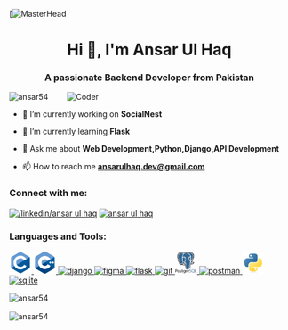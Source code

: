 [![MasterHead ](https://encrypted-tbn0.gstatic.com/images?q=tbn:ANd9GcRWHcw9G9SB8dMGJaTqTYOjBiyfHlzHMo1dmzmMKTJ9JzMF0drjPiJ75w-thn-L0ryJ1h4&usqp=CAU )
<h1 align="center">Hi 👋, I'm Ansar Ul Haq</h1>
<h3 align="center">A passionate Backend Developer from Pakistan</h3>
<img  align="right" src="https://cdn.dribbble.com/users/1162077/screenshots/3848914/programmer.gif" alt="Coder"  width="400"/>


<p align="left"> <img src="https://komarev.com/ghpvc/?username=ansar54&label=Profile%20views&color=0e75b6&style=flat" alt="ansar54" /> </p>

- 🔭 I’m currently working on **SocialNest**

- 🌱 I’m currently learning **Flask**

- 💬 Ask me about **Web Development,Python,Django,API Development**

- 📫 How to reach me **ansarulhaq.dev@gmail.com**

<h3 align="left">Connect with me:</h3>
<p align="left">
<a href="https://linkedin.com/in//linkedin/ansar ul haq" target="blank"><img align="center" src="https://raw.githubusercontent.com/rahuldkjain/github-profile-readme-generator/master/src/images/icons/Social/linked-in-alt.svg" alt="/linkedin/ansar ul haq" height="30" width="40" /></a>
<a href="https://fb.com/ansar ul haq" target="blank"><img align="center" src="https://raw.githubusercontent.com/rahuldkjain/github-profile-readme-generator/master/src/images/icons/Social/facebook.svg" alt="ansar ul haq" height="30" width="40" /></a>
</p>

<h3 align="left">Languages and Tools:</h3>
<p align="left"> <a href="https://www.cprogramming.com/" target="_blank" rel="noreferrer"> <img src="https://raw.githubusercontent.com/devicons/devicon/master/icons/c/c-original.svg" alt="c" width="40" height="40"/> </a> <a href="https://www.w3schools.com/cpp/" target="_blank" rel="noreferrer"> <img src="https://raw.githubusercontent.com/devicons/devicon/master/icons/cplusplus/cplusplus-original.svg" alt="cplusplus" width="40" height="40"/> </a> <a href="https://www.djangoproject.com/" target="_blank" rel="noreferrer"> <img src="https://cdn.worldvectorlogo.com/logos/django.svg" alt="django" width="40" height="40"/> </a> <a href="https://www.figma.com/" target="_blank" rel="noreferrer"> <img src="https://www.vectorlogo.zone/logos/figma/figma-icon.svg" alt="figma" width="40" height="40"/> </a> <a href="https://flask.palletsprojects.com/" target="_blank" rel="noreferrer"> <img src="https://www.vectorlogo.zone/logos/pocoo_flask/pocoo_flask-icon.svg" alt="flask" width="40" height="40"/> </a> <a href="https://git-scm.com/" target="_blank" rel="noreferrer"> <img src="https://www.vectorlogo.zone/logos/git-scm/git-scm-icon.svg" alt="git" width="40" height="40"/> </a> <a href="https://www.postgresql.org" target="_blank" rel="noreferrer"> <img src="https://raw.githubusercontent.com/devicons/devicon/master/icons/postgresql/postgresql-original-wordmark.svg" alt="postgresql" width="40" height="40"/> </a> <a href="https://postman.com" target="_blank" rel="noreferrer"> <img src="https://www.vectorlogo.zone/logos/getpostman/getpostman-icon.svg" alt="postman" width="40" height="40"/> </a> <a href="https://www.python.org" target="_blank" rel="noreferrer"> <img src="https://raw.githubusercontent.com/devicons/devicon/master/icons/python/python-original.svg" alt="python" width="40" height="40"/> </a> <a href="https://www.sqlite.org/" target="_blank" rel="noreferrer"> <img src="https://www.vectorlogo.zone/logos/sqlite/sqlite-icon.svg" alt="sqlite" width="40" height="40"/> </a> </p>

<p><img align="center" src="https://github-readme-stats.vercel.app/api/top-langs?username=ansar54&show_icons=true&locale=en&layout=compact" alt="ansar54" /></p>

<p><img align="center" src="https://github-readme-streak-stats.herokuapp.com/?user=ansar54&" alt="ansar54" /></p>
